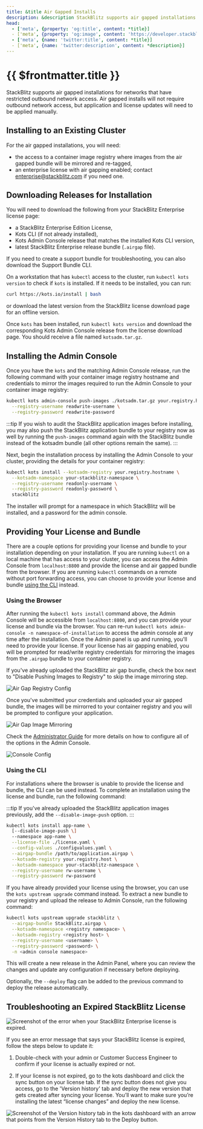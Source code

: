 ```yaml
---
title: &title Air Gapped Installs
description: &description StackBlitz supports air gapped installations for networks that have restricted outbound network access.
head:
  - ['meta', {property: 'og:title', content: *title}] 
  - ['meta', {property: 'og:image', content: 'https://developer.stackblitz.com/img/og/enterprise-installation-air-gapped-installs.png'}]
  - ['meta', {name: 'twitter:title', content: *title}]
  - ['meta', {name: 'twitter:description', content: *description}]
---
```


# {{ $frontmatter.title }}

StackBlitz supports air gapped installations for networks that have restricted outbound network access.
Air gapped installs will not require outbound network access, but application and license updates will need to be applied manually.

## Installing to an Existing Cluster

For the air gapped installations, you will need:

- the access to a container image registry where images from the air gapped bundle will be mirrored and re-tagged, 
- an enterprise license with air gapping enabled; contact [enterprise@stackblitz.com](mailto:enterprise@stackblitz.com) if you need one.

## Downloading Releases for Installation

You will need to download the following from your StackBlitz Enterprise license page:

- a StackBlitz Enterprise Edition License,
- Kots CLI (if not already installed),
- Kots Admin Console release that matches the installed Kots CLI version,
- latest StackBlitz Enterprise release bundle (`.airgap` file).

If you need to create a support bundle for troubleshooting, you can also download the Support Bundle CLI.

On a workstation that has `kubectl` access to the cluster, run `kubectl kots version` to check if `kots` is installed. If  it needs to be installed, you can run:

```sh
curl https://kots.io/install | bash
```

or download the latest version from the StackBlitz license download page for an offline version. 

Once `kots` has been installed, run `kubectl kots version` and download the corresponding Kots Admin Console release from the license download page. You should receive a file named `kotsadm.tar.gz`.

## Installing the Admin Console

Once you have the `kots` and the matching Admin Console release, run the following command with your container image registry hostname and credentials to mirror the images required to run the Admin Console to your container image registry:

```sh
kubectl kots admin-console push-images ./kotsadm.tar.gz your.registry.hostname/your-stackblitz-namespace \
  --registry-username readwrite-username \
  --registry-password readwrite-password
```

:::tip
If you wish to audit the StackBlitz application images before installing, you may also push the StackBlitz application bundle to your registry now as well by running the `push-images` command again with the StackBlitz bundle instead of the kotsadm bundle (all other options remain the same).
:::

Next, begin the installation process by installing the Admin Console to your cluster, providing the details for your container registry:

```sh
kubectl kots install --kotsadm-registry your.registry.hostname \
  --kotsadm-namespace your-stackblitz-namespace \
  --registry-username readonly-username \
  --registry-password readonly-password \
  stackblitz
```

The installer will prompt for a namespace in which StackBlitz will be installed, and a password for the admin console.

## Providing Your License and Bundle

There are a couple options for providing your license and bundle to your installation depending on your installation. If you are running `kubectl` on a local machine that has access to your cluster, you can access the Admin Console from `localhost:8800` and provide the license and air gapped bundle from the browser. If you are running `kubectl` commands on a remote without port forwarding access, you can choose to provide your license and bundle [using the CLI](#using-the-cli) instead.

### Using the Browser

After running the `kubectl kots install` command above, the Admin Console will be accessible from `localhost:8800`, and you can provide your license and bundle via the browser. You can re-run `kubectl kots admin-console -n namespace-of-installation` to access the admin console at any time after the installation. Once the Admin panel is up and running, you'll need to provide your license. If your license has air gapping enabled, you will be prompted for read/write registry credentials for mirroring the images from the `.airgap` bundle to your container registry.

If you've already uploaded the StackBlitz air gap bundle, check the box next to "Disable Pushing Images to Registry" to skip the image mirroring step.

![Air Gap Registry Config](../assets/airgap-installation/kots-docker-screen.png)

Once you've submitted your credentials and uploaded your air gapped bundle, the images will be mirrorred to your container registry and you will be prompted to configure your application.

![Air Gap Image Mirroring](../assets/airgapped-mirror-images.png)

Check the [Administrator Guide](/enterprise/installation/administrator-guide#config-options) for more details on how to configure all of the options in the Admin Console.

![Console Config](../assets/ee-console-config.png)

### Using the CLI

For installations where the browser is unable to provide the license and bundle, the CLI can be used instead. To complete an installation using the license and bundle, run the following command:

:::tip
If you've already uploaded the StackBlitz application images previously, add the `--disable-image-push` option.
:::

```sh
kubectl kots install app-name \
  [--disable-image-push \]
  --namespace app-name \
  --license-file ./license.yaml \
  --config-values ./configvalues.yaml \
  --airgap-bundle /path/to/application.airgap \
  --kotsadm-registry your.registry.host \
  --kotsadm-namespace your-stackblitz-namespace \
  --registry-username rw-username \
  --registry-password rw-password
```


If you have already provided your license using the browser, you can use the `kots upstream upgrade` command instead. To extract a new bundle to your registry and upload the release to Admin Console, run the following command:

```sh
kubectl kots upstream upgrade stackblitz \
  --airgap-bundle StackBlitz.airgap \
  --kotsadm-namespace <registry namespace> \
  --kotsadm-registry <registry host> \
  --registry-username <username> \
  --registry-password <password> \
  -n <admin console namespace>
```

This will create a new release in the Admin Panel, where you can review the changes and update any configuration if necessary before deploying.

Optionally, the `--deploy` flag can be added to the previous command to deploy the release automatically.

## Troubleshooting an Expired StackBlitz License

![Screenshot of the error when your StackBlitz Enterprise license is expired.](../assets/expired_sblicense.png)

If you see an error message that says your StackBlitz license is expired, follow the steps below to update it:

1. Double-check with your admin or Customer Success Engineer to confirm if your license is actually expired or not.

2. If your license is not expired, go to the kots dashboard and click the sync button on your license tab. If the sync button does not give you access, go to the 'Version history' tab and deploy the new version that gets created after syncing your license. You’ll want to make sure you’re installing the latest “license changes” and deploy the new license.

![Screenshot of the Version history tab in the kots dashboard with an arrow that points from the Version History tab to the Deploy button.](../assets/kotsdashboard_redeploy.png)